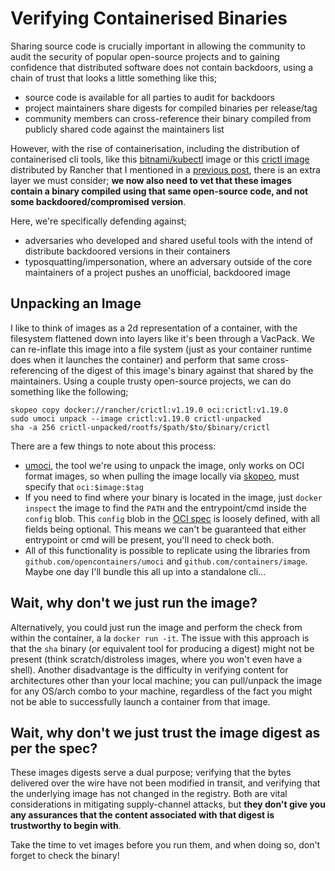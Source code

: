 # Verifying Containerised Binaries

Sharing source code is crucially important in allowing the community to audit the security of popular open-source projects and to gaining confidence that distributed software does not contain backdoors, using a chain of trust that looks a little something like this;

- source code is available for all parties to audit for backdoors
- project maintainers share digests for compiled binaries per release/tag
- community members can cross-reference their binary compiled from publicly shared code against the maintainers list

However, with the rise of containerisation, including the distribution of containerised cli tools, like this [bitnami/kubectl](https://github.com/bitnami/bitnami-docker-kubectl) image or this [crictl image](https://hub.docker.com/r/rancher/crictl) distributed by Rancher that I mentioned in a [previous post](https://samheslop.com/posts/20210325_containerd_on_gke.html), there is an extra layer we must consider; **we now also need to vet that these images contain a binary compiled using that same open-source code, and not some backdoored/compromised version**.

Here, we're specifically defending against;
- adversaries who developed and shared useful tools with the intend of distribute backdoored versions in their containers
- typosquatting/impersonation, where an adversary outside of the core maintainers of a project pushes an unofficial, backdoored image

## Unpacking an Image
I like to think of images as a 2d representation of a container, with the filesystem flattened down into layers like it's been through a VacPack. We can re-inflate this image into a file system (just as your container runtime does when it launches the container) and perform that same cross-referencing of the digest of this image's binary against that shared by the maintainers. Using a couple trusty open-source projects, we can do something like the following;

```
skopeo copy docker://rancher/crictl:v1.19.0 oci:crictl:v1.19.0
sudo umoci unpack --image crictl:v1.19.0 crictl-unpacked
sha -a 256 crictl-unpacked/rootfs/$path/$to/$binary/crictl
```

There are a few things to note about this process:
- [umoci](https://github.com/opencontainers/umoci), the tool we're using to unpack the image, only works on OCI format images, so when pulling the image locally via [skopeo](https://github.com/containers/skopeo), must specify that `oci:$image:$tag` 
- If you need to find where your binary is located in the image, just `docker inspect` the image to find the `PATH` and the entrypoint/cmd inside the `config` blob. This `config` blob in the [OCI spec](https://github.com/opencontainers/image-spec/blob/master/config.md#properties) is loosely defined, with all fields being optional. This means we can't be guaranteed that either entrypoint or cmd will be present, you'll need to check both. 
- All of this functionality is possible to replicate using the libraries from `github.com/opencontainers/umoci` and `github.com/containers/image`. Maybe one day I'll bundle this all up into a standalone cli...

## Wait, why don't we just run the image?
Alternatively, you could just run the image and perform the check from within the container, a la `docker run -it`. The issue with this approach is that the `sha` binary (or equivalent tool for producing a digest) might not be present (think scratch/distroless images, where you won't even have a shell). Another disadvantage is the difficulty in verifying content for architectures other than your local machine; you can pull/unpack the image for any OS/arch combo to your machine, regardless of the fact you might not be able to successfully launch a container from that image.

## Wait, why don't we just trust the image digest as per the spec?
These images digests serve a dual purpose; verifying that the bytes delivered over the wire have not been modified in transit, and verifying that the underlying image has not changed in the registry. Both are vital considerations in mitigating supply-channel attacks, but **they don't give you any assurances that the content associated with that digest is trustworthy to begin with**. 

Take the time to vet images before you run them, and when doing so, don't forget to check the binary!